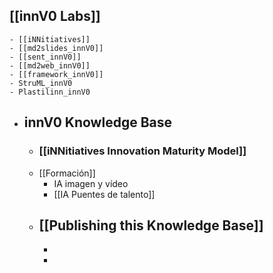 ## [[innV0 Labs]]
	- [[iNNitiatives]]
	- [[md2slides_innV0]]
	- [[sent_innV0]]
	- [[md2web_innV0]]
	- [[framework_innV0]]
	- StruML_innV0
	- Plastilinn_innV0
- ## innV0 Knowledge Base
	- ### [[iNNitiatives Innovation Maturity Model]]
	- [[Formación]]
		- IA imagen y vídeo
		- [[IA Puentes de talento]]
	- [[Publishing this Knowledge Base]]
		-
		-
		-